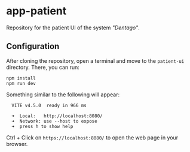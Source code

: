 # app-patient

Repository for the patient UI of the system *"Dentago"*.

## Configuration

After cloning the repository, open a terminal and move to the `patient-ui` directory. There, you can run:
```
npm install
npm run dev
```

Something similar to the following will appear:
```
  VITE v4.5.0  ready in 966 ms

  ➜  Local:   http://localhost:8080/
  ➜  Network: use --host to expose
  ➜  press h to show help

```

Ctrl + Click on `https://localhost:8080/` to open the web page in your browser.
